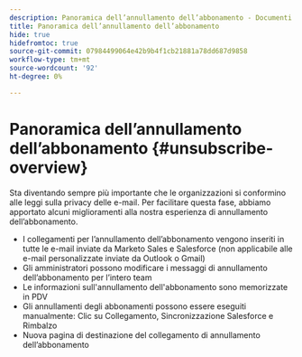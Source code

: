 ```yaml
---
description: Panoramica dell’annullamento dell’abbonamento - Documenti Marketo - Documentazione del prodotto
title: Panoramica dell’annullamento dell’abbonamento
hide: true
hidefromtoc: true
source-git-commit: 07984499064e42b9b4f1cb21881a78dd687d9858
workflow-type: tm+mt
source-wordcount: '92'
ht-degree: 0%

---
```


# Panoramica dell’annullamento dell’abbonamento {#unsubscribe-overview}

Sta diventando sempre più importante che le organizzazioni si conformino alle leggi sulla privacy delle e-mail. Per facilitare questa fase, abbiamo apportato alcuni miglioramenti alla nostra esperienza di annullamento dell’abbonamento.

* I collegamenti per l’annullamento dell’abbonamento vengono inseriti in tutte le e-mail inviate da Marketo Sales e Salesforce (non applicabile alle e-mail personalizzate inviate da Outlook o Gmail)
* Gli amministratori possono modificare i messaggi di annullamento dell’abbonamento per l’intero team
* Le informazioni sull&#39;annullamento dell&#39;abbonamento sono memorizzate in PDV
* Gli annullamenti degli abbonamenti possono essere eseguiti manualmente: Clic su Collegamento, Sincronizzazione Salesforce e Rimbalzo
* Nuova pagina di destinazione del collegamento di annullamento dell’abbonamento

